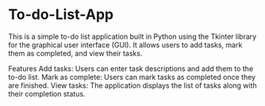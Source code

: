 # To-do-List-App
This is a simple to-do list application built in Python using the Tkinter library for the graphical user interface (GUI). It allows users to add tasks, mark them as completed, and view their tasks.

Features
Add tasks: Users can enter task descriptions and add them to the to-do list.
Mark as complete: Users can mark tasks as completed once they are finished.
View tasks: The application displays the list of tasks along with their completion status.
